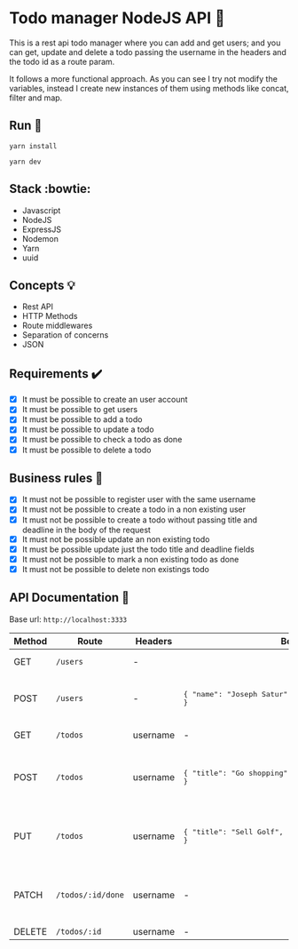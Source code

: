 # Todo manager NodeJS API :star2:

This is a rest api todo manager where you can add and get users; and you can get, update and delete a todo passing the username in the headers and the todo id as a route param.

It follows a more functional approach. As you can see I try not modify the variables, instead I create new instances of them using methods like concat, filter and map.

## Run :running:

`yarn install`

`yarn dev`

## Stack :bowtie:

- Javascript
- NodeJS
- ExpressJS
- Nodemon
- Yarn
- uuid

## Concepts :bulb:

- Rest API
- HTTP Methods
- Route middlewares
- Separation of concerns
- JSON

## Requirements :heavy_check_mark:

- [x] It must be possible to create an user account
- [x] It must be possible to get users
- [x] It must be possible to add a todo
- [x] It must be possible to update a todo
- [x] It must be possible to check a todo as done
- [x] It must be possible to delete a todo

## Business rules :briefcase:

- [x] It must not be possible to register user with the same username
- [x] It must not be possible to create a todo in a non existing user
- [x] It must not be possible to create a todo without passing title and deadline in the body of the request
- [x] It must not be possible update an non existing todo
- [x] It must be possible update just the todo title and deadline fields
- [x] It must not be possible to mark a non existing todo as done
- [x] It must not be possible to delete non existings todo

## API Documentation :page_with_curl:

Base url: `http://localhost:3333`

| Method | Route             | Headers  | Body                                                                        | Parameters | Return                                        |
| ------ | ----------------- | -------- | --------------------------------------------------------------------------- | ---------- | --------------------------------------------- |
| GET    | `/users`          | -        |                                                                             | -          | Array with users                              |
| POST   | `/users`          | -        | <pre lang="json">{ "name": "Joseph Satur", username: "joseph" }</pre>       | -          | Object: id, name, username, todos[]           |
| GET    | `/todos`          | username | -                                                                           | -          | Array of todos                                |
| POST   | `/todos`          | username | <pre lang="json">{ "title": "Go shopping", "deadline": "2021-06-15" }</pre> | -          | Object: id, title, deadline, done, created_at |
| PUT    | `/todos`          | username | <pre lang="json">{ "title": "Sell Golf", "deadline": 2021-05-23 }</pre>     | -          | Object: id, title, deadline, done, created_at |
| PATCH  | `/todos/:id/done` | username | -                                                                           | -          | Object: id, title, deadline, done, created_at |
| DELETE | `/todos/:id`      | username | -                                                                           | -          | 200/400                                       |

